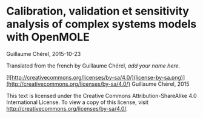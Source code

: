 # Calibration, validation et sensitivity analysis of complex systems models with OpenMOLE

Guillaume Chérel, 2015-10-23

Translated from the french by Guillaume Chérel, *add your name here*.

[![http://creativecommons.org/licenses/by-sa/4.0/](license-by-sa.png)](http://creativecommons.org/licenses/by-sa/4.0/) Guillaume Chérel, 2015

This text is licensed under the Creative Commons Attribution-ShareAlike 4.0 International License. To view a copy of this license, visit http://creativecommons.org/licenses/by-sa/4.0/.
